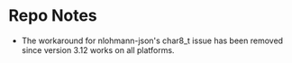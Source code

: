 # Repo Notes

- The workaround for nlohmann-json's char8_t issue has been removed since version 3.12 works on all platforms.
